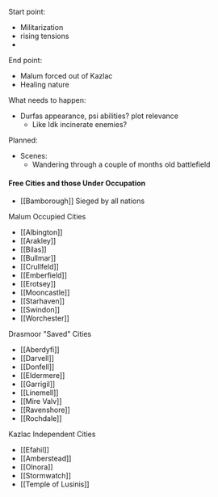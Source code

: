 
Start point:
- Militarization 
- rising tensions
- 

End point:
- Malum forced out of Kazlac
- Healing nature


What needs to happen:
- Durfas appearance, psi abilities? plot relevance
	- Like Idk incinerate enemies?


Planned:
- Scenes:
	- Wandering through a couple of months old battlefield





#### Free Cities and those Under Occupation 
- [[Bamborough]] Sieged by all nations

Malum Occupied Cities

- [[Albington]]
- [[Arakley]]
- [[Bilas]]
- [[Bullmar]]
- [[Crullfeld]]
- [[Emberfield]]
- [[Erotsey]]
- [[Mooncastle]]
- [[Starhaven]]
- [[Swindon]]
- [[Worchester]]

Drasmoor "Saved" Cities

- [[Aberdyfi]]
- [[Darvell]]
- [[Donfell]]
- [[Eldermere]]
- [[Garrigil]]
- [[Linemell]]
- [[Mire Valv]]
- [[Ravenshore]]
- [[Rochdale]]

Kazlac Independent Cities

- [[Efahil]]
- [[Amberstead]]
- [[Olnora]]
- [[Stormwatch]]
- [[Temple of Lusinis]]
